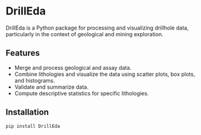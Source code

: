 # DrillEda

DrillEda is a Python package for processing and visualizing drillhole data, particularly in the context of geological and mining exploration.

## Features

- Merge and process geological and assay data.
- Combine lithologies and visualize the data using scatter plots, box plots, and histograms.
- Validate and summarize data.
- Compute descriptive statistics for specific lithologies.

## Installation

```bash
pip install DrillEda
